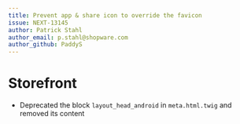 ```yaml
---
title: Prevent app & share icon to override the favicon
issue: NEXT-13145
author: Patrick Stahl
author_email: p.stahl@shopware.com 
author_github: PaddyS
---
```

# Storefront
*  Deprecated the block `layout_head_android` in `meta.html.twig` and removed its content
